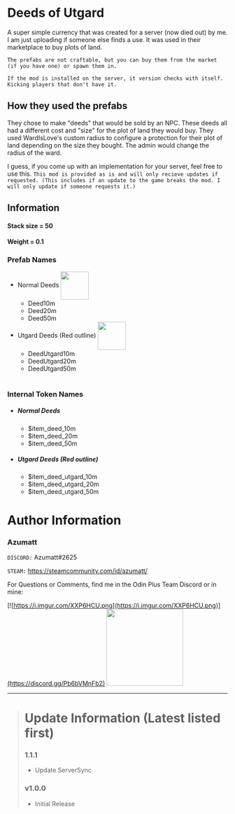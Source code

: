 # Deeds of Utgard

A super simple currency that was created for a server (now died out) by me. I am just uploading if someone else finds a
use. It was used in their marketplace to buy plots of land.

`The prefabs are not craftable, but you can buy them from the market (if you have one) or spawn them in.`

`If the mod is installed on the server, it version checks with itself. Kicking players that don't have it.`

## How they used the prefabs

They chose to make "deeds" that would be sold by an NPC. These deeds all had a different cost and "size" for the plot of
land they would buy. They used WardIsLove's custom radius to configure a protection for their plot of land depending on
the size they bought. The admin would change the radius of the ward.

I guess, if you come up with an implementation for your server, feel free to use
this. `This mod is provided as is and will only recieve updates if requested. (This includes if an update to the game breaks the mod. I will only update if someone requests it.)`

## Information

#### Stack size = 50

#### Weight = 0.1

### Prefab Names

- Normal Deeds <img src="https://i.imgur.com/OU0KYu2.png" align="center" width="64" height="64">
  * Deed10m
  * Deed20m
  * Deed50m
- Utgard Deeds (Red outline) <img src="https://i.imgur.com/robxZ5Y.png" align="center" width="64" height="64">
  * DeedUtgard10m
  * DeedUtgard20m
  * DeedUtgard50m
    <br>
    <br>

### Internal Token Names

- ##### Normal Deeds
  * $item_deed_10m
  * $item_deed_20m
  * $item_deed_50m
- ##### Utgard Deeds (Red outline)
  * $item_deed_utgard_10m
  * $item_deed_utgard_20m
  * $item_deed_utgard_50m

# Author Information

### Azumatt

`DISCORD:` Azumatt#2625

`STEAM:` https://steamcommunity.com/id/azumatt/

For Questions or Comments, find me in the Odin Plus Team Discord or in mine:

[![https://i.imgur.com/XXP6HCU.png](https://i.imgur.com/XXP6HCU.png)](https://discord.gg/Pb6bVMnFb2)
<a href="https://discord.gg/pdHgy6Bsng"><img src="https://i.imgur.com/Xlcbmm9.png" href="https://discord.gg/pdHgy6Bsng" width="175" height="175"></a>
***
> # Update Information (Latest listed first)
> ### 1.1.1
> - Update ServerSync
> ### v1.0.0
> - Initial Release